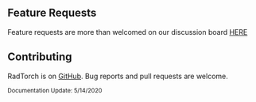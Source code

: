 ## Feature Requests

Feature requests are more than welcomed on our discussion board [HERE](https://github.com/radtorch/radtorch/issues/4#issue-573590182)


## Contributing
RadTorch is on [GitHub](https://github.com/radtorch/radtorch). Bug reports and pull requests are welcome.


<small> Documentation Update: 5/14/2020 </small>
